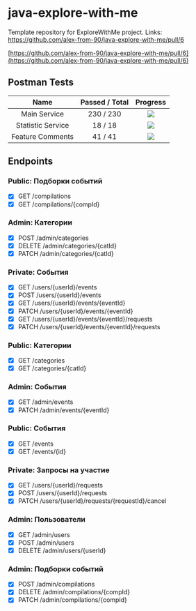 # java-explore-with-me

Template repository for ExploreWithMe project.
Links: https://github.com/alex-from-90/java-explore-with-me/pull/6

[https://github.com/alex-from-90/java-explore-with-me/pull/6](https://github.com/alex-from-90/java-explore-with-me/pull/6)

## Postman Tests

|       Name        | Passed / Total |              Progress              |
|:-----------------:|:--------------:|:----------------------------------:|
|   Main Service    |   230 / 230    | ![](https://geps.dev/progress/100) |
| Statistic Service |    18 / 18     | ![](https://geps.dev/progress/100) |
| Feature Comments  |    41 / 41     | ![](https://geps.dev/progress/100) |

## Endpoints

### Public: Подборки событий

- [X] GET /compilations
- [X] GET /compilations/{compId}

### Admin: Категории

- [X] POST /admin/categories
- [X] DELETE /admin/categories/{catId}
- [X] PATCH /admin/categories/{catId}

### Private: События

- [X] GET /users/{userId}/events
- [X] POST /users/{userId}/events
- [X] GET /users/{userId}/events/{eventId}
- [X] PATCH /users/{userId}/events/{eventId}
- [X] GET /users/{userId}/events/{eventId}/requests
- [X] PATCH /users/{userId}/events/{eventId}/requests

### Public: Категории

- [X] GET /categories
- [X] GET /categories/{catId}

### Admin: События

- [X] GET /admin/events
- [X] PATCH /admin/events/{eventId}

### Public: События

- [X] GET /events
- [X] GET /events/{id}

### Private: Запросы на участие

- [X] GET /users/{userId}/requests
- [X] POST /users/{userId}/requests
- [X] PATCH /users/{userId}/requests/{requestId}/cancel

### Admin: Пользователи

- [X] GET /admin/users
- [X] POST /admin/users
- [X] DELETE /admin/users/{userId}

### Admin: Подборки событий

- [X] POST /admin/compilations
- [X] DELETE /admin/compilations/{compId}
- [X] PATCH /admin/compilations/{compId}
